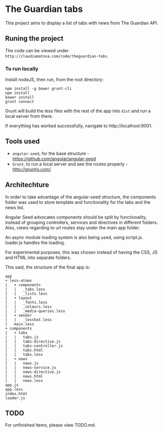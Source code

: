 # The Guardian tabs

This project aims to display a list of tabs with news from The Guardian API.

## Runing the project

The code can be viewed under `http://claudiamatosa.com/code/theguardian-tabs`.

### To run locally

Install nodeJS, then run, from the root directory:

    npm install -g bower grunt-cli
    npm install
    bower install
    grunt connect

Grunt will build the less files with the rest of the app into `dist` and run a local
server from there.

If everything has worked successfully, navigate to http://localhost:9001.

## Tools used

- `angular-seed`, for the base structure - https://github.com/angular/angular-seed
- `Grunt`, to run a local server and see the routes properly - http://gruntjs.com/

## Architechture

In order to take advantage of the angular-seed structure, the components folder
was used to store template and functionality for the tabs and the news list.

Angular Seed advocates components should be split by functionality, instead of grouping
controllers, services and directives in different folders. Also, views regarding
to url routes stay under the main app folder.

An async module loading system is also being used, using script.js. loader.js handles the
loading.

For experimental purposes, this was chosen instead of having the CSS, JS and HTML into
separate folders.

This said, the structure of the final app is:

    app
    + less-atoms
    |   + components
    |   |   _tabs.less
    |   |   _lists.less
    |   + layout
    |   |   _fonts.less
    |   |   _colours.less
    |   |   _media-queries.less
    |   + vendor
    |   |   _lesshat.less
    |   main.less
    + components
    |   + tabs
    |   |   tabs.js
    |   |   tabs-directive.js
    |   |   tabs-controller.js
    |   |   tabs.html
    |   |   tabs.less
    |   + news
    |   |   news.js
    |   |   news-service.js
    |   |   news-directive.js
    |   |   news.html
    |   |   news.less
    app.js
    app.less
    index.html
    loader.js


## TODO

For unfinished items, please view TODO.md.

